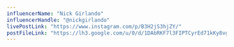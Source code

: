 ```yaml
---
influencerName: "Nick Girlando"
influencerHandle: "@nickgirlando"
livePostLink: "https://www.instagram.com/p/B3H2jS3hjZY/"
postFileLink: "https://lh3.google.com/u/0/d/1DAbRKF7l3FIPTCyrEd71kKy8vg-A9sfg"
---
```

